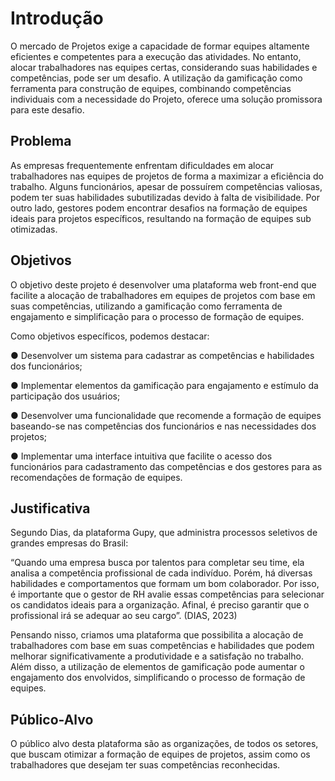 # Introdução

O mercado de Projetos exige a capacidade de formar equipes altamente eficientes e competentes para a execução das atividades. No entanto, alocar trabalhadores nas equipes certas, considerando suas habilidades e competências, pode ser um desafio. A utilização da gamificação como ferramenta para construção de equipes, combinando competências individuais com a necessidade do Projeto, oferece uma solução promissora para este desafio.

## Problema

As empresas frequentemente enfrentam dificuldades em alocar trabalhadores nas equipes de projetos de forma a maximizar a eficiência do trabalho. Alguns funcionários, apesar de possuírem competências valiosas, podem ter suas habilidades subutilizadas devido à falta de visibilidade. Por outro lado, gestores podem encontrar desafios na formação de equipes ideais para projetos específicos, resultando na formação de equipes sub otimizadas.

## Objetivos

O objetivo deste projeto é desenvolver uma plataforma web front-end que facilite a alocação de trabalhadores em equipes de projetos com base em suas competências, utilizando a gamificação como ferramenta de engajamento e simplificação para o processo de formação de equipes.

Como objetivos específicos, podemos destacar:

   ●	Desenvolver um sistema para cadastrar as competências e habilidades dos funcionários;
   
   ●	Implementar elementos da gamificação para engajamento e estímulo da participação dos usuários;
   
   ●	Desenvolver uma funcionalidade que recomende a formação de equipes baseando-se nas competências dos funcionários e nas necessidades dos projetos;
  
   ●	Implementar uma interface intuitiva que facilite o acesso dos funcionários para cadastramento das competências e dos gestores para as recomendações de formação de equipes.
 
## Justificativa

Segundo Dias, da plataforma Gupy, que administra processos seletivos de grandes empresas do Brasil:

“Quando uma empresa busca por talentos para completar seu time, ela analisa a competência profissional de cada indivíduo. Porém, há diversas habilidades e comportamentos que formam um bom colaborador. Por isso, é importante que o gestor de RH avalie essas competências para selecionar os candidatos ideais para a organização. Afinal, é preciso garantir que o profissional irá se adequar ao seu cargo”. (DIAS, 2023)

Pensando nisso, criamos uma plataforma que possibilita a alocação de trabalhadores com base em suas competências e habilidades que podem melhorar significativamente a produtividade e a satisfação no trabalho. Além disso, a utilização de elementos de gamificação pode aumentar o engajamento dos envolvidos, simplificando o processo de formação de equipes.

## Público-Alvo

O público alvo desta plataforma são as organizações, de todos os setores, que buscam otimizar a formação de equipes de projetos, assim como os trabalhadores que desejam ter suas competências reconhecidas.
